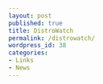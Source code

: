 ```yaml
---
layout: post
published: true
title: DistroWatch
permalink: /distrowatch/
wordpress_id: 38
categories:
- Links
- News
---
```



